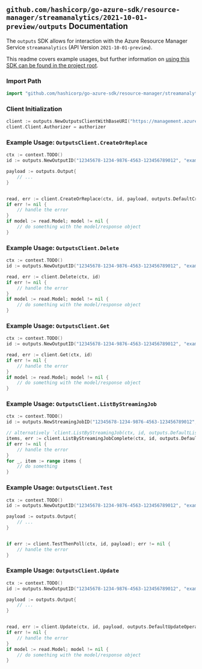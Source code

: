 
## `github.com/hashicorp/go-azure-sdk/resource-manager/streamanalytics/2021-10-01-preview/outputs` Documentation

The `outputs` SDK allows for interaction with the Azure Resource Manager Service `streamanalytics` (API Version `2021-10-01-preview`).

This readme covers example usages, but further information on [using this SDK can be found in the project root](https://github.com/hashicorp/go-azure-sdk/tree/main/docs).

### Import Path

```go
import "github.com/hashicorp/go-azure-sdk/resource-manager/streamanalytics/2021-10-01-preview/outputs"
```


### Client Initialization

```go
client := outputs.NewOutputsClientWithBaseURI("https://management.azure.com")
client.Client.Authorizer = authorizer
```


### Example Usage: `OutputsClient.CreateOrReplace`

```go
ctx := context.TODO()
id := outputs.NewOutputID("12345678-1234-9876-4563-123456789012", "example-resource-group", "jobValue", "outputValue")

payload := outputs.Output{
	// ...
}


read, err := client.CreateOrReplace(ctx, id, payload, outputs.DefaultCreateOrReplaceOperationOptions())
if err != nil {
	// handle the error
}
if model := read.Model; model != nil {
	// do something with the model/response object
}
```


### Example Usage: `OutputsClient.Delete`

```go
ctx := context.TODO()
id := outputs.NewOutputID("12345678-1234-9876-4563-123456789012", "example-resource-group", "jobValue", "outputValue")

read, err := client.Delete(ctx, id)
if err != nil {
	// handle the error
}
if model := read.Model; model != nil {
	// do something with the model/response object
}
```


### Example Usage: `OutputsClient.Get`

```go
ctx := context.TODO()
id := outputs.NewOutputID("12345678-1234-9876-4563-123456789012", "example-resource-group", "jobValue", "outputValue")

read, err := client.Get(ctx, id)
if err != nil {
	// handle the error
}
if model := read.Model; model != nil {
	// do something with the model/response object
}
```


### Example Usage: `OutputsClient.ListByStreamingJob`

```go
ctx := context.TODO()
id := outputs.NewStreamingJobID("12345678-1234-9876-4563-123456789012", "example-resource-group", "jobValue")

// alternatively `client.ListByStreamingJob(ctx, id, outputs.DefaultListByStreamingJobOperationOptions())` can be used to do batched pagination
items, err := client.ListByStreamingJobComplete(ctx, id, outputs.DefaultListByStreamingJobOperationOptions())
if err != nil {
	// handle the error
}
for _, item := range items {
	// do something
}
```


### Example Usage: `OutputsClient.Test`

```go
ctx := context.TODO()
id := outputs.NewOutputID("12345678-1234-9876-4563-123456789012", "example-resource-group", "jobValue", "outputValue")

payload := outputs.Output{
	// ...
}


if err := client.TestThenPoll(ctx, id, payload); err != nil {
	// handle the error
}
```


### Example Usage: `OutputsClient.Update`

```go
ctx := context.TODO()
id := outputs.NewOutputID("12345678-1234-9876-4563-123456789012", "example-resource-group", "jobValue", "outputValue")

payload := outputs.Output{
	// ...
}


read, err := client.Update(ctx, id, payload, outputs.DefaultUpdateOperationOptions())
if err != nil {
	// handle the error
}
if model := read.Model; model != nil {
	// do something with the model/response object
}
```
